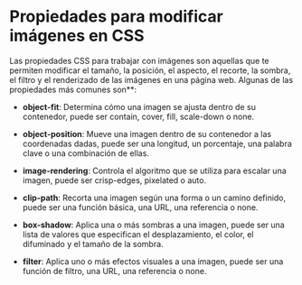 # Propiedades para modificar imágenes en CSS

Las propiedades CSS para trabajar con imágenes son aquellas que te permiten modificar el tamaño, la posición, el aspecto, el recorte, la sombra, el filtro y el renderizado de las imágenes en una página web. Algunas de las propiedades más comunes son**:

- **object-fit**: Determina cómo una imagen se ajusta dentro de su contenedor, puede ser contain, cover, fill, scale-down o none.

- **object-position**: Mueve una imagen dentro de su contenedor a las coordenadas dadas, puede ser una longitud, un porcentaje, una palabra clave o una combinación de ellas.

- **image-rendering**: Controla el algoritmo que se utiliza para escalar una imagen, puede ser crisp-edges, pixelated o auto.

- **clip-path**: Recorta una imagen según una forma o un camino definido, puede ser una función básica, una URL, una referencia o none.

- **box-shadow**: Aplica una o más sombras a una imagen, puede ser una lista de valores que especifican el desplazamiento, el color, el difuminado y el tamaño de la sombra.

- **filter**: Aplica uno o más efectos visuales a una imagen, puede ser una función de filtro, una URL, una referencia o none.

